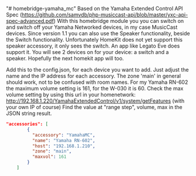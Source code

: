 ﻿"# homebridge-yamaha_mc" 
Based on the Yamaha Extended Control API Spec (https://github.com/samvdb/php-musiccast-api/blob/master/yxc-api-spec-advanced.pdf)
With this homebridge module you you can switch on and switch off your Yamaha Networked devices, in my case MusicCast devices.
Since version 1.1 you can also use the Speaker functionality, beside the Switch functionality. Unfortunately HomeKit does not yet support this speaker accessory, it only sees the switch.
An app like Legato Eve does support it. You will see 2 devices on for your device: a switch and a speaker. Hopefully the next homekit app will too.
 
 
Add this to the config.json, for each device you want to add. Just adjust the name and the IP address for each accessory. 
The zone 'main' in general should work, not to be confused with room names.
For my Yamaha RN-602 the maximum volume setting is 161, for the W-030 it is 60. 
Check the max volume setting by using this url in your homenetwork: http://192.168.1.220/YamahaExtendedControl/v1/system/getFeatures (with your own IP of course)
Find the value at  "range step", volume, max in the JSON string result.

````json
"accessories": [
        {
          "accessory": "YamahaMC",
          "name": "Yamaha RN-602",
          "host": "192.168.1.210",
          "zone": "main",
		  "maxvol": 161
        }   
    ]
````
